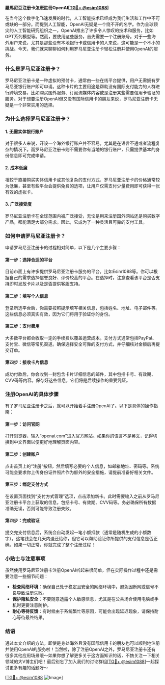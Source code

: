 **羅馬尼亞注册卡怎麽註冊OpenAI[[TG💪+ @esim1088](https://t.me/s/esim1088)]**

在当今这个数字化飞速发展的时代，人工智能技术已经成为我们生活和工作中不可或缺的一部分。而提到人工智能，OpenAI无疑是一个绕不开的名字。作为全球顶尖的人工智能研究组织之一，OpenAI推出了许多令人惊叹的技术和服务，比如GPT系列模型等。然而，要使用这些服务，首先需要一个注册账号。对于一些海外用户来说，尤其是那些没有本地银行卡或信用卡的人来说，这可能是一个不小的挑战。今天，我们就来聊聊如何利用罗马尼亚注册卡轻松注册并使用OpenAI的服务。

### 什么是罗马尼亚注册卡？

罗马尼亚注册卡是一种虚拟的预付卡，通常由一些在线平台提供，用户无需拥有罗马尼亚银行账户即可申请。这种卡片的主要用途是帮助没有国际支付能力的人群进行跨境交易，比如购买国外服务、订阅流媒体内容或是注册某些需要信用卡验证的服务。对于想要注册OpenAI但又没有国际信用卡的朋友来说，罗马尼亚注册卡无疑是一个非常实用的选择。

### 为什么选择罗马尼亚注册卡？

#### 1. **无需实体银行账户**
   对于很多人来说，开设一个海外银行账户并不容易，尤其是在语言不通或者流程复杂的情况下。而罗马尼亚注册卡则不需要你有当地的银行账户，只需提供基本的身份信息即可完成申请。

#### 2. **成本低廉**
   相较于直接购买实体信用卡或其他复杂的支付方式，罗马尼亚注册卡的价格通常较为低廉，甚至有些平台会提供免费的选项，让用户仅需支付少量费用即可获得一张有效的虚拟卡。

#### 3. **广泛接受度**
   罗马尼亚注册卡在全球范围内被广泛接受，无论是用来注册国外网站还是购买数字产品，都能满足大部分需求。因此，它成为了一种灵活且可靠的支付工具。

### 如何申请罗马尼亚注册卡？

申请罗马尼亚注册卡的过程相对简单，以下是几个主要步骤：

#### 第一步：选择合适的平台
目前市面上有许多提供罗马尼亚注册卡服务的平台，比如Esim1088等。你可以根据自己的需求选择信誉良好、评价较高的平台。在选择时，注意查看该平台是否支持即时发放卡片以及是否提供客服支持。

#### 第二步：填写个人信息
登录所选平台后，你需要按照提示填写相关信息，包括姓名、地址、电子邮件等。这些信息必须真实有效，因为它们将用于验证你的身份。

#### 第三步：支付费用
大多数平台都会收取一定的手续费以覆盖运营成本。支付方式通常包括PayPal、支付宝、微信等常见渠道。确保选择安全可靠的支付方式，并仔细核对金额后再提交订单。

#### 第四步：接收卡片信息
成功付款后，你会收到一封包含卡片详细信息的邮件，其中包括卡号、有效期、CVV码等内容。保存好这些信息，它们将是后续操作的重要凭证。

### 注册OpenAI的具体步骤

有了罗马尼亚注册卡之后，就可以开始着手注册OpenAI了。以下是具体的操作指南：

#### 第一步：访问官网
打开浏览器，输入“openai.com”进入官方网站。如果你的语言不是英文，记得切换到中文界面以便更好地理解页面内容。

#### 第二步：创建账户
点击首页上的“注册”按钮，然后填写必要的个人信息，如邮箱地址、密码等。系统可能会要求你上传身份证件照片作为额外的安全措施，请提前准备好相关文件。

#### 第三步：绑定支付方式
在设置页面找到“支付方式管理”选项，点击添加新卡。此时需要输入之前从罗马尼亚注册卡平台上获取的信息，包括卡号、有效期、CVV码等。务必确保所有数据准确无误，否则可能导致注册失败。

#### 第四步：完成验证
提交完支付信息后，系统会自动发起一笔小额扣款（通常是随机生成的小额数字）。这笔钱会在几天内退还给你，但它可以帮助验证你所提供的支付信息是否正确。如果一切正常，你就完成了整个注册过程！

### 小贴士与注意事项

虽然使用罗马尼亚注册卡注册OpenAI听起来很简单，但在实际操作过程中还是需要注意一些细节问题：

- **检查网络环境**：确保自己处于稳定且安全的网络环境中，避免因断网或信号不良导致注册失败。
- **保护隐私安全**：不要随意透露个人敏感信息，尤其是在公共场合使用电脑或手机时更要注意防护。
- **耐心等待反馈**：有时候由于系统繁忙等原因，可能会出现延迟现象，请保持耐心等待最终结果。

### 结语

通过本文介绍的方法，即使是身处海外且没有国际信用卡的朋友也可以顺利地注册并使用OpenAI的服务啦！当然啦，除了注册OpenAI之外，罗马尼亚注册卡还有很多其他应用场景哦～如果你想了解更多关于这方面知识的话，不妨关注一下相关领域的大V博主们吧！最后别忘了加入我们的讨论群组[[TG💪+ @esim1088](https://t.me/s/esim1088)]一起探讨更多有趣的话题呀～

[[TG💪+ @esim1088](https://t.me/s/esim1088) ![Image](https://i.postimg.cc/4NQfJmqS/Snipaste-2025-05-13-00-14-12.png)]